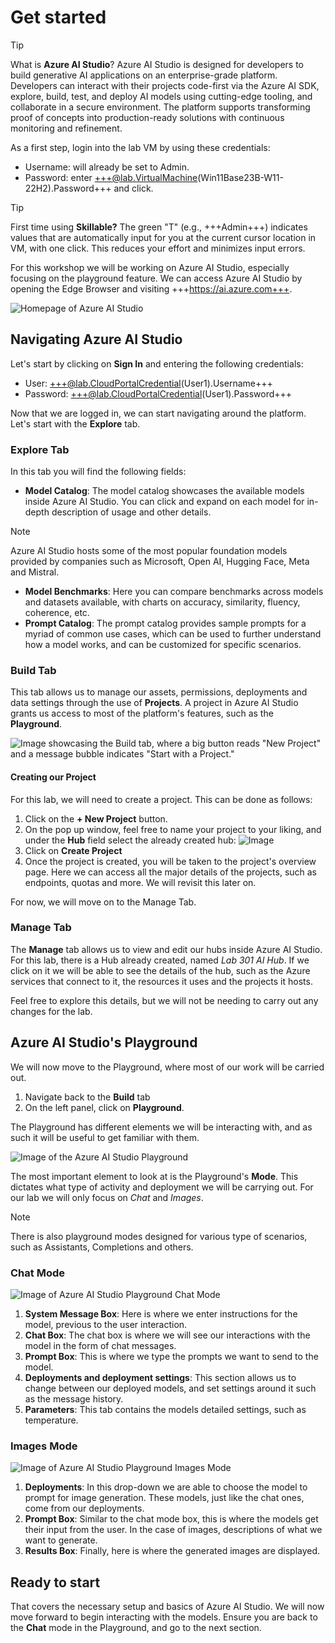 # Get started

> [!TIP]
> What is **Azure AI Studio**? Azure AI Studio is designed for developers to build generative AI applications on an enterprise-grade platform. Developers can interact with their projects code-first via the Azure AI SDK, explore, build, test, and deploy AI models using cutting-edge tooling, and collaborate in a secure environment.
The platform supports transforming proof of concepts into production-ready solutions with continuous monitoring and refinement.

As a first step, login into the lab VM by using these credentials:
- Username: will already be set to Admin.
- Password: enter +++@lab.VirtualMachine(Win11Base23B-W11-22H2).Password+++ and click.

> [!TIP]
>  First time using **Skillable?** The green "T" (e.g., +++Admin+++) indicates values that are automatically input for you at the current cursor location in VM, with one click. This reduces your effort and minimizes input errors.
   
For this workshop we will be working on Azure AI Studio, especially focusing on the playground feature. We can access Azure AI Studio by opening the Edge Browser and visiting +++https://ai.azure.com+++.

![Homepage of Azure AI Studio](./Images/ai-studio-homepage.png)

## Navigating Azure AI Studio

Let's start by clicking on **Sign In** and entering the following credentials:
-  User: +++@lab.CloudPortalCredential(User1).Username+++
-  Password: +++@lab.CloudPortalCredential(User1).Password+++

Now that we are logged in, we can start navigating around the platform. Let's start with the **Explore** tab.

### Explore Tab

In this tab you will find the following fields:

- **Model Catalog**: The model catalog showcases the available models inside Azure AI Studio. You can click and expand on each model for in-depth description of usage and other details.

> [!NOTE]
> Azure AI Studio hosts some of the most popular foundation models provided by companies such as Microsoft, Open AI, Hugging Face, Meta and Mistral.

- **Model Benchmarks**: Here you can compare benchmarks across models and datasets available, with charts on accuracy, similarity, fluency, coherence, etc.
- **Prompt Catalog**: The prompt catalog provides sample prompts for a myriad of common use cases, which can be used to further understand how a model works, and can be customized for specific scenarios.

### Build Tab

This tab allows us to manage our assets, permissions, deployments and data settings through the use of **Projects**. A project in Azure AI Studio grants us access to most of the platform's features, such as the **Playground**.

![Image showcasing the Build tab, where a big button reads "New Project" and a message bubble indicates "Start with a Project."](./Images/ai-studio-buildpage.png)

#### Creating our Project 
For this lab, we will need to create a project. This can be done as follows:

1. Click on the **+ New Project** button.
1. On the pop up window, feel free to name your project to your liking, and under the **Hub** field select the already created hub: ![Image](./Images/ai-studio-createproj.png)
1. Click on **Create Project**
1. Once the project is created, you will be taken to the project's overview page. Here we can access all the major details of the projects, such as endpoints, quotas and more. We will revisit this later on.

For now, we will move on to the Manage Tab.

### Manage Tab

The **Manage** tab allows us to view and edit our hubs inside Azure AI Studio. For this lab, there is a Hub already created, named *Lab 301 AI Hub*. If we click on it we will be able to see the details of the hub, such as the Azure services that connect to it, the resources it uses and the projects it hosts.

Feel free to explore this details, but we will not be needing to carry out any changes for the lab.

## Azure AI Studio's Playground

We will now move to the Playground, where most of our work will be carried out.
1. Navigate back to the **Build** tab
2. On the left panel, click on **Playground**.

The Playground has different elements we will be interacting with, and as such it will be useful to get familiar with them.

![Image of the Azure AI Studio Playground](./Images/ai-studio-playground.png)

The most important element to look at is the Playground's **Mode**. This dictates what type of activity and deployment we will be carrying out. For our lab we will only focus on *Chat* and *Images*.

> [!NOTE]
> There is also playground modes designed for various type of scenarios, such as Assistants, Completions and others.

### Chat Mode

![Image of Azure AI Studio Playground Chat Mode](./Images/ai-studio-chatmode.png)

1. **System Message Box**: Here is where we enter instructions for the model, previous to the user interaction.
1. **Chat Box**: The chat box is where we will see our interactions with the model in the form of chat messages.
1. **Prompt Box**: This is where we type the prompts we want to send to the model.
1. **Deployments and deployment settings**: This section allows us to change between our deployed models, and set settings around it such as the message history.
1. **Parameters**: This tab contains the models detailed settings, such as temperature.

### Images Mode

![Image of Azure AI Studio Playground Images Mode](./Images/ai-studio-imagemode.png)

1. **Deployments**: In this drop-down we are able to choose the model to prompt for image generation. These models, just like the chat ones, come from our deployments.
1. **Prompt Box**: Similar to the chat mode box, this is where the models get their input from the user. In the case of images, descriptions of what we want to generate.
1. **Results Box**: Finally, here is where the generated images are displayed.

## Ready to start

That covers the necessary setup and basics of Azure AI Studio. We will now move forward to begin interacting with the models. Ensure you are back to the **Chat** mode in the Playground, and go to the next section.
